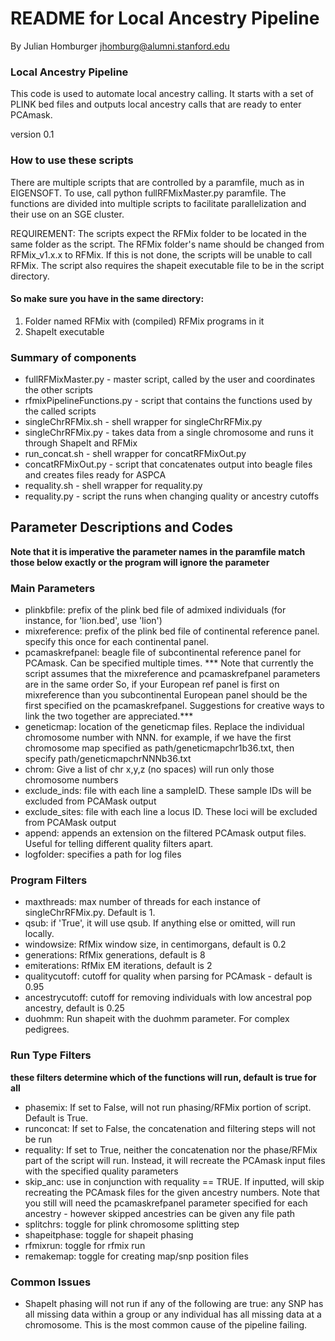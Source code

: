 # README for Local Ancestry Pipeline #

By Julian Homburger
jhomburg@alumni.stanford.edu

### Local Ancestry Pipeline ###

This code is used to automate local ancestry calling. It starts with a set of PLINK bed files
and outputs local ancestry calls that are ready to enter PCAmask.

version 0.1


### How to use these scripts ###

There are multiple scripts that are controlled by a paramfile, much as in EIGENSOFT. 
To use, call python fullRFMixMaster.py paramfile.
The functions are divided into multiple scripts to facilitate parallelization
and their use on an SGE cluster.

REQUIREMENT:
The scripts expect the RFMix folder to be located in the same folder as the script.
The RFMix folder's name should be changed from RFMix_v1.x.x to RFMix.
If this is not done, the scripts will be unable to call RFMix.
The script also requires the shapeit executable file to be in the script directory.

#### So make sure you have in the same directory: ####
1.	Folder named RFMix with (compiled) RFMix programs in it
2.	ShapeIt executable

### Summary of components ###

* fullRFMixMaster.py - master script, called by the user and coordinates the other scripts
* rfmixPipelineFunctions.py - script that contains the functions used by the called scripts
* singleChrRFMix.sh - shell wrapper for singleChrRFMix.py
* singleChrRFMix.py - takes data from a single chromosome and runs it through ShapeIt and RFMix
* run_concat.sh - shell wrapper for concatRFMixOut.py
* concatRFMixOut.py - script that concatenates output into beagle files and creates files ready for ASPCA
* requality.sh - shell wrapper for requality.py 
* requality.py - script the runs when changing quality or ancestry cutoffs

## Parameter Descriptions and Codes ##

__Note that it is imperative the parameter names in the paramfile
match those below exactly or the program will ignore the parameter__

### Main Parameters ###

* plinkbfile: prefix of the plink bed file of admixed individuals (for instance, for 'lion.bed', use 'lion')
* mixreference: prefix of the plink bed file of continental reference panel. specify this once for each continental panel.
* pcamaskrefpanel: beagle file of subcontinental reference panel for PCAmask. Can be specified multiple times.
*** Note that currently the script assumes that the mixreference and pcamaskrefpanel parameters are in the same order
So, if your European ref panel is first on mixreference than you subcontinental European panel should be the first
specified on the pcamaskrefpanel. Suggestions for creative ways to link the two together are appreciated.***
* geneticmap: location of the geneticmap files. Replace the individual chromosome number with NNN. for example, if
we have the first chromosome map specified as path/geneticmapchr1b36.txt, then specify path/geneticmapchrNNNb36.txt
* chrom: Give a list of chr x,y,z (no spaces) will run only those chromosome numbers
* exclude_inds: file with each line a sampleID. These sample IDs will be excluded from PCAMask output
* exclude_sites: file with each line a locus ID. These loci will be excluded from PCAMask output
* append: appends an extension on the filtered PCAmask output files. Useful for telling different quality
filters apart. 
* logfolder: specifies a path for log files 

### Program Filters ###

* maxthreads: max number of threads for each instance of singleChrRFMix.py. Default is 1.
* qsub: if 'True', it will use qsub. If anything else or omitted, will run locally.
* windowsize: RfMix window size, in centimorgans, default is 0.2
* generations: RfMix generations, default is 8
* emiterations: RfMix EM iterations, default is 2
* qualitycutoff: cutoff for quality when parsing for PCAmask - default is 0.95
* ancestrycutoff: cutoff for removing individuals with low ancestral pop ancestry, default is 0.25
* duohmm: Run shapeit with the duohmm parameter. For complex pedigrees. 

### Run Type Filters ###

__these filters determine which of the functions will run, default is true for all__

* phasemix: If set to False, will not run phasing/RFMix portion of script. Default is True. 
* runconcat: If set to False, the concatenation and filtering steps will not be run
* requality: If set to True, neither the concatenation nor the phase/RFMix part of the script will run. 
Instead, it will recreate the PCAmask input files with the specified quality parameters
* skip_anc: use in conjunction with requality == TRUE. If inputted, will skip recreating the PCAmask files for
the given ancestry numbers. Note that you still will need the pcamaskrefpanel parameter specified for each ancestry -
however skipped ancestries can be given any file path
* splitchrs: toggle for plink chromosome splitting step
* shapeitphase: toggle for shapeit phasing
* rfmixrun: toggle for rfmix run
* remakemap: toggle for creating map/snp position files

### Common Issues ###

* ShapeIt phasing will not run if any of the following are true: 
any SNP has all missing data within a group or any individual has all missing data at a chromosome. 
This is the most common cause of the pipeline failing.

